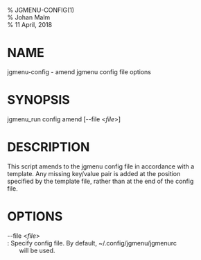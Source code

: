 % JGMENU-CONFIG(1)  
% Johan Malm  
% 11 April, 2018

# NAME

jgmenu-config - amend jgmenu config file options

# SYNOPSIS

jgmenu_run config amend \[\--file <*file*>]  

# DESCRIPTION

This script amends to the jgmenu config file in accordance with a  
template. Any missing key/value pair is added at the position  
specified by the template file, rather than at the end of the config  
file.  

# OPTIONS

\--file <*file*>  
:   Specify config file. By default, ~/.config/jgmenu/jgmenurc  
       will be used.  

